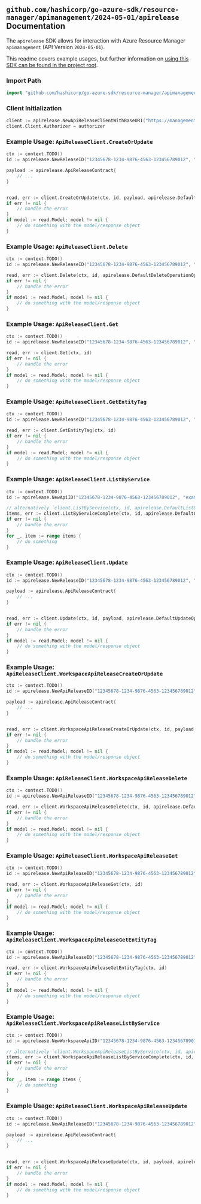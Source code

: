
## `github.com/hashicorp/go-azure-sdk/resource-manager/apimanagement/2024-05-01/apirelease` Documentation

The `apirelease` SDK allows for interaction with Azure Resource Manager `apimanagement` (API Version `2024-05-01`).

This readme covers example usages, but further information on [using this SDK can be found in the project root](https://github.com/hashicorp/go-azure-sdk/tree/main/docs).

### Import Path

```go
import "github.com/hashicorp/go-azure-sdk/resource-manager/apimanagement/2024-05-01/apirelease"
```


### Client Initialization

```go
client := apirelease.NewApiReleaseClientWithBaseURI("https://management.azure.com")
client.Client.Authorizer = authorizer
```


### Example Usage: `ApiReleaseClient.CreateOrUpdate`

```go
ctx := context.TODO()
id := apirelease.NewReleaseID("12345678-1234-9876-4563-123456789012", "example-resource-group", "serviceName", "apiId", "releaseId")

payload := apirelease.ApiReleaseContract{
	// ...
}


read, err := client.CreateOrUpdate(ctx, id, payload, apirelease.DefaultCreateOrUpdateOperationOptions())
if err != nil {
	// handle the error
}
if model := read.Model; model != nil {
	// do something with the model/response object
}
```


### Example Usage: `ApiReleaseClient.Delete`

```go
ctx := context.TODO()
id := apirelease.NewReleaseID("12345678-1234-9876-4563-123456789012", "example-resource-group", "serviceName", "apiId", "releaseId")

read, err := client.Delete(ctx, id, apirelease.DefaultDeleteOperationOptions())
if err != nil {
	// handle the error
}
if model := read.Model; model != nil {
	// do something with the model/response object
}
```


### Example Usage: `ApiReleaseClient.Get`

```go
ctx := context.TODO()
id := apirelease.NewReleaseID("12345678-1234-9876-4563-123456789012", "example-resource-group", "serviceName", "apiId", "releaseId")

read, err := client.Get(ctx, id)
if err != nil {
	// handle the error
}
if model := read.Model; model != nil {
	// do something with the model/response object
}
```


### Example Usage: `ApiReleaseClient.GetEntityTag`

```go
ctx := context.TODO()
id := apirelease.NewReleaseID("12345678-1234-9876-4563-123456789012", "example-resource-group", "serviceName", "apiId", "releaseId")

read, err := client.GetEntityTag(ctx, id)
if err != nil {
	// handle the error
}
if model := read.Model; model != nil {
	// do something with the model/response object
}
```


### Example Usage: `ApiReleaseClient.ListByService`

```go
ctx := context.TODO()
id := apirelease.NewApiID("12345678-1234-9876-4563-123456789012", "example-resource-group", "serviceName", "apiId")

// alternatively `client.ListByService(ctx, id, apirelease.DefaultListByServiceOperationOptions())` can be used to do batched pagination
items, err := client.ListByServiceComplete(ctx, id, apirelease.DefaultListByServiceOperationOptions())
if err != nil {
	// handle the error
}
for _, item := range items {
	// do something
}
```


### Example Usage: `ApiReleaseClient.Update`

```go
ctx := context.TODO()
id := apirelease.NewReleaseID("12345678-1234-9876-4563-123456789012", "example-resource-group", "serviceName", "apiId", "releaseId")

payload := apirelease.ApiReleaseContract{
	// ...
}


read, err := client.Update(ctx, id, payload, apirelease.DefaultUpdateOperationOptions())
if err != nil {
	// handle the error
}
if model := read.Model; model != nil {
	// do something with the model/response object
}
```


### Example Usage: `ApiReleaseClient.WorkspaceApiReleaseCreateOrUpdate`

```go
ctx := context.TODO()
id := apirelease.NewApiReleaseID("12345678-1234-9876-4563-123456789012", "example-resource-group", "serviceName", "workspaceId", "apiId", "releaseId")

payload := apirelease.ApiReleaseContract{
	// ...
}


read, err := client.WorkspaceApiReleaseCreateOrUpdate(ctx, id, payload, apirelease.DefaultWorkspaceApiReleaseCreateOrUpdateOperationOptions())
if err != nil {
	// handle the error
}
if model := read.Model; model != nil {
	// do something with the model/response object
}
```


### Example Usage: `ApiReleaseClient.WorkspaceApiReleaseDelete`

```go
ctx := context.TODO()
id := apirelease.NewApiReleaseID("12345678-1234-9876-4563-123456789012", "example-resource-group", "serviceName", "workspaceId", "apiId", "releaseId")

read, err := client.WorkspaceApiReleaseDelete(ctx, id, apirelease.DefaultWorkspaceApiReleaseDeleteOperationOptions())
if err != nil {
	// handle the error
}
if model := read.Model; model != nil {
	// do something with the model/response object
}
```


### Example Usage: `ApiReleaseClient.WorkspaceApiReleaseGet`

```go
ctx := context.TODO()
id := apirelease.NewApiReleaseID("12345678-1234-9876-4563-123456789012", "example-resource-group", "serviceName", "workspaceId", "apiId", "releaseId")

read, err := client.WorkspaceApiReleaseGet(ctx, id)
if err != nil {
	// handle the error
}
if model := read.Model; model != nil {
	// do something with the model/response object
}
```


### Example Usage: `ApiReleaseClient.WorkspaceApiReleaseGetEntityTag`

```go
ctx := context.TODO()
id := apirelease.NewApiReleaseID("12345678-1234-9876-4563-123456789012", "example-resource-group", "serviceName", "workspaceId", "apiId", "releaseId")

read, err := client.WorkspaceApiReleaseGetEntityTag(ctx, id)
if err != nil {
	// handle the error
}
if model := read.Model; model != nil {
	// do something with the model/response object
}
```


### Example Usage: `ApiReleaseClient.WorkspaceApiReleaseListByService`

```go
ctx := context.TODO()
id := apirelease.NewWorkspaceApiID("12345678-1234-9876-4563-123456789012", "example-resource-group", "serviceName", "workspaceId", "apiId")

// alternatively `client.WorkspaceApiReleaseListByService(ctx, id, apirelease.DefaultWorkspaceApiReleaseListByServiceOperationOptions())` can be used to do batched pagination
items, err := client.WorkspaceApiReleaseListByServiceComplete(ctx, id, apirelease.DefaultWorkspaceApiReleaseListByServiceOperationOptions())
if err != nil {
	// handle the error
}
for _, item := range items {
	// do something
}
```


### Example Usage: `ApiReleaseClient.WorkspaceApiReleaseUpdate`

```go
ctx := context.TODO()
id := apirelease.NewApiReleaseID("12345678-1234-9876-4563-123456789012", "example-resource-group", "serviceName", "workspaceId", "apiId", "releaseId")

payload := apirelease.ApiReleaseContract{
	// ...
}


read, err := client.WorkspaceApiReleaseUpdate(ctx, id, payload, apirelease.DefaultWorkspaceApiReleaseUpdateOperationOptions())
if err != nil {
	// handle the error
}
if model := read.Model; model != nil {
	// do something with the model/response object
}
```
